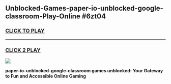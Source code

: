 
## Unblocked-Games-paper-io-unblocked-google-classroom-Play-Online #6zt04
<h3>
<a href="https://news.freeplayer.one?title=paper-io-unblocked-google-classroom&ref=3">CLICK TO PLAY</a></h3>
<hr>

<h3>
<a href="https://news.freeplayer.one?title=paper-io-unblocked-google-classroom&ref=3">CLICK 2 PLAY</a>
  
</h3>

<a href="https://news.freeplayer.one?title=paper-io-unblocked-google-classroom&ref=3"><img src="https://clearcache.store/games.png"></a>


**paper-io-unblocked-google-classroom games unblocked: Your Gateway to Fun and Accessible Online Gaming**
